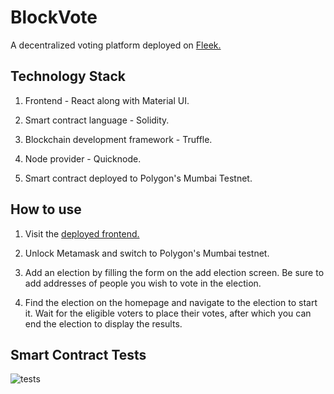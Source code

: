 # BlockVote

A decentralized voting platform deployed on [Fleek.](https://blockvote.on.fleek.co)

## Technology Stack

1. Frontend - React along with Material UI.

2. Smart contract language - Solidity.

3. Blockchain development framework - Truffle.

4. Node provider - Quicknode.

5. Smart contract deployed to Polygon's Mumbai Testnet.

## How to use

1. Visit the [deployed frontend.](https://blockvote.on.fleek.co)

2. Unlock Metamask and switch to Polygon's Mumbai testnet.

3. Add an election by filling the form on the add election screen. Be sure to add addresses of people you wish to vote in the election.

4. Find the election on the homepage and navigate to the election to start it. Wait for the eligible voters to place their votes, after which you can end the election to display the results.

## Smart Contract Tests

![tests](https://user-images.githubusercontent.com/62394255/205449321-fe970450-1255-44bd-a361-76055cb0754f.png)
